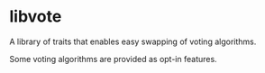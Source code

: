 # libvote

A library of traits that enables easy swapping of voting algorithms.

Some voting algorithms are provided as opt-in features.
